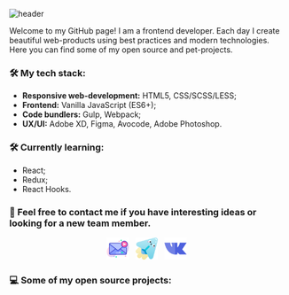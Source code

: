 ![header](https://capsule-render.vercel.app/api?type=slice&color=gradient&height=200&section=header&text=hey,%20i`m%20Viacheslav!&20render&fontSize=70&animation=fadeIn&fontColor=ffffff&fontAlignY=40&reversal=true)

Welcome to my GitHub page! I am a frontend developer. Each day I create beautiful web-products using best practices and modern technologies. Here you can find some of my open source and pet-projects.

### 🛠 My tech stack:

- **Responsive web-development:** HTML5, CSS/SCSS/LESS;
- **Frontend:** Vanilla JavaScript (ES6+);
- **Code bundlers:** Gulp, Webpack;
- **UX/UI:** Adobe XD, Figma, Avocode, Adobe Photoshop.

### 🛠 Currently learning:
- React;
- Redux;
- React Hooks.

### 💞 Feel free to contact me if you have interesting ideas or looking for a new team member.

<p align="center">
<a href="mailto:S.A.S-99@yandex.com"><img height="40" src="https://raw.githubusercontent.com/guilt-alt/guilt-alt/master/mail-icon.svg"></a>&nbsp;&nbsp;
<a href="https://t.me/MoonCatz"><img height="40" src="https://raw.githubusercontent.com/guilt-alt/guilt-alt/master/telegram-icon.svg"></a>&nbsp;&nbsp;
<a href="https://vk.com/piligrim9"><img height="40" src="https://raw.githubusercontent.com/guilt-alt/guilt-alt/master/vk-icon.svg"></a>&nbsp;&nbsp;
</p>

### 💻 Some of my open source projects:

<!--
**guilt-alt/guilt-alt** is a ✨ _special_ ✨ repository because its `README.md` (this file) appears on your GitHub profile.

Here are some ideas to get you started:

- 🔭 I’m currently working on ...
- 🌱 I’m currently learning ...
- 👯 I’m looking to collaborate on ...
- 🤔 I’m looking for help with ...
- 💬 Ask me about ...
- 📫 How to reach me: ...
- 😄 Pronouns: ...
- ⚡ Fun fact: ...
-->
